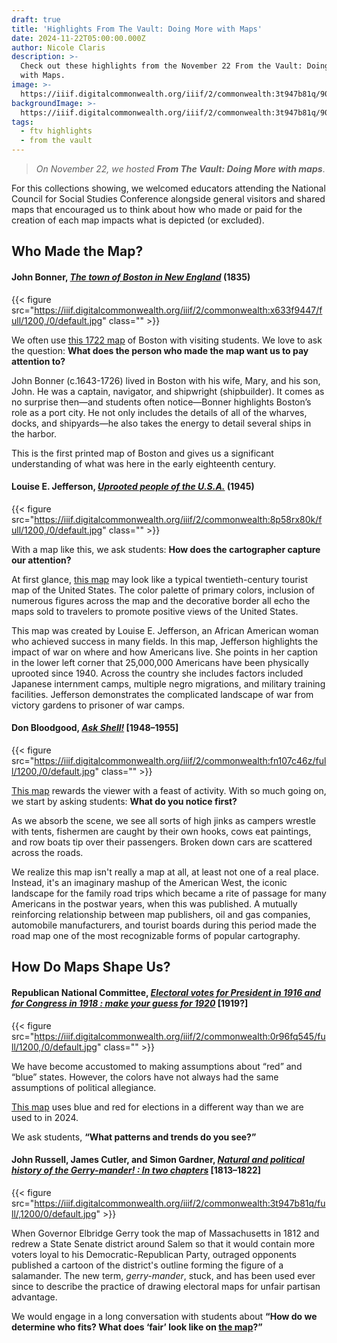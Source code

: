 ```yaml
---
draft: true
title: 'Highlights From The Vault: Doing More with Maps'
date: 2024-11-22T05:00:00.000Z
author: Nicole Claris
description: >-
  Check out these highlights from the November 22 From the Vault: Doing More
  with Maps.
image: >-
  https://iiif.digitalcommonwealth.org/iiif/2/commonwealth:3t947b81q/90,2329,7629,2931/1200,/0/default.jpg
backgroundImage: >-
  https://iiif.digitalcommonwealth.org/iiif/2/commonwealth:3t947b81q/90,2329,7629,2931/1200,/0/default.jpg
tags:
  - ftv highlights
  - from the vault
---
```


> *On November 22, we hosted **From The Vault: Doing More with maps***.

For this collections showing, we welcomed educators attending the National Council for Social Studies Conference alongside general visitors and shared maps that encouraged us to think about how who made or paid for the creation of each map impacts what is depicted (or excluded).

## Who Made the Map?

#### John Bonner, ***[The town of Boston in New England](https://collections.leventhalmap.org/search/commonwealth:x633f943z)*** (1835)

{{< figure src="https://iiif.digitalcommonwealth.org/iiif/2/commonwealth:x633f9447/full/1200,/0/default.jpg" class="" >}}

We often use [this 1722 map](https://collections.leventhalmap.org/search/commonwealth:x633f943z) of Boston with visiting students. We love to ask the question: **What does the person who made the map want us to pay attention to?**

John Bonner (c.1643-1726) lived in Boston with his wife, Mary, and his son, John. He was a captain, navigator, and shipwright (shipbuilder). It comes as no surprise then—and students often notice—Bonner highlights Boston’s role as a port city. He not only includes the details of all of the wharves, docks, and shipyards—he also takes the energy to detail several ships in the harbor.

This is the first printed map of Boston and gives us a significant understanding of what was here in the early eighteenth century.

#### Louise E. Jefferson, ***[Uprooted people of the U.S.A.](https://collections.leventhalmap.org/search/commonwealth:t722kt12g)*** (1945)

{{< figure src="https://iiif.digitalcommonwealth.org/iiif/2/commonwealth:8p58rx80k/full/1200,/0/default.jpg" class="" >}}

With a map like this, we ask students: **How does the cartographer capture our attention?**

At first glance, [this map](https://collections.leventhalmap.org/search/commonwealth:t722kt12g) may look like a typical twentieth-century tourist map of the United States. The color palette of primary colors, inclusion of numerous figures across the map and the decorative border all echo the maps sold to travelers to promote positive views of the United States.

This map was created by Louise E. Jefferson, an African American woman who achieved success in many fields. In this map, Jefferson highlights the impact of war on where and how Americans live. She points in her caption in the lower left corner that 25,000,000 Americans have been physically uprooted since 1940. Across the country she includes factors included Japanese internment camps, multiple negro migrations, and military training facilities. Jefferson demonstrates the complicated landscape of war from victory gardens to prisoner of war camps.

#### Don Bloodgood, ***[Ask Shell!](https://collections.leventhalmap.org/search/commonwealth:6969z354f)*** \[1948–1955]

{{< figure src="https://iiif.digitalcommonwealth.org/iiif/2/commonwealth:fn107c46z/full/1200,/0/default.jpg" class="" >}}

[This map](https://collections.leventhalmap.org/search/commonwealth:6969z354f) rewards the viewer with a feast of activity. With so much going on, we start by asking students: **What do you notice first?**

As we absorb the scene, we see all sorts of high jinks as campers wrestle with tents, fishermen are caught by their own hooks, cows eat paintings, and row boats tip over their passengers. Broken down cars are scattered across the roads.

We realize this map isn't really a map at all, at least not one of a real place. Instead, it's an imaginary mashup of the American West, the iconic landscape for the family road trips which became a rite of passage for many Americans in the postwar years, when this was published. A mutually reinforcing relationship between map publishers, oil and gas companies, automobile manufacturers, and tourist boards during this period made the road map one of the most recognizable forms of popular cartography.

## How Do Maps Shape Us?

#### Republican National Committee, ***[Electoral votes for President in 1916 and for Congress in 1918 : make your guess for 1920](https://collections.leventhalmap.org/search/commonwealth:0r96fq53w)*** \[1919?]

{{< figure src="https://iiif.digitalcommonwealth.org/iiif/2/commonwealth:0r96fq545/full/1200,/0/default.jpg" class="" >}}

We have become accustomed to making assumptions about “red” and “blue” states. However, the colors have not always had the same assumptions of political allegiance.

[This map](https://collections.leventhalmap.org/search/commonwealth:0r96fq53w) uses blue and red for elections in a different way than we are used to in 2024.

We ask students, **“What patterns and trends do you see?”**

#### John Russell, James Cutler, and Simon Gardner, ***[Natural and political history of the Gerry-mander! : In two chapters](https://collections.leventhalmap.org/search/commonwealth:3t947b80f)*** \[1813–1822]

{{< figure src="https://iiif.digitalcommonwealth.org/iiif/2/commonwealth:3t947b81q/full/,1200/0/default.jpg" >}}

When Governor Elbridge Gerry took the map of Massachusetts in 1812 and redrew a State Senate district around Salem so that it would contain more voters loyal to his Democratic-Republican Party, outraged opponents published a cartoon of the district's outline forming the figure of a salamander. The new term, *gerry-mander*, stuck, and has been used ever since to describe the practice of drawing electoral maps for unfair partisan advantage.

We would engage in a long conversation with students about **“How do we determine who fits? What does ‘fair’ look like on [the map](https://collections.leventhalmap.org/search/commonwealth:3t947b80f)?”**
